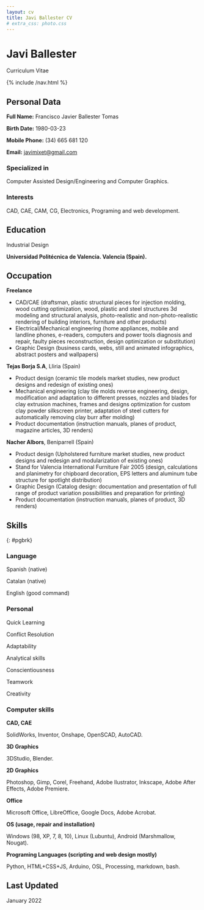 ```yaml
---
layout: cv
title: Javi Ballester CV
# extra_css: photo.css
---
```


<!-- {% include /photo.html %} -->

Javi Ballester
==============

Curriculum Vitae

{% include /nav.html %}

## Personal Data

**Full Name:** Francisco Javier Ballester Tomas

**Birth Date:** 1980-03-23

**Mobile Phone:** (34) 665 681 120

**Email:** javimixet@gmail.com
 

### Specialized in

Computer Assisted Design/Engineering and Computer Graphics.


### Interests

CAD, CAE, CAM, CG, Electronics, Programing and web development.


## Education

<!-- `2005-2011`
Gestalt Theraphy

**Instituto de Terapia Gestalt de Valencia. Valencia (Spain)** -->

<!-- `1999-2003` -->

Industrial Design

**Universidad Politécnica de Valencia. Valencia (Spain).**

<!-- `1991-2004`
Trumpet Player
**Private lessons with trumpet players Rafael Carreño, Salvador Verdú and David Pastor** -->

## Occupation

<!-- `2003-2018`-->

**Freelance**

- CAD/CAE (draftsman, plastic structural pieces for injection molding, wood cutting optimization, wood, plastic and steel structures 3d modeling and structural analysis, photo-realistic and non-photo-realistic rendering of building interiors, furniture and other products)
- Electrical/Mechanical engineering (home appliances, mobile and landline phones, e-readers, computers and power tools diagnosis and repair, faulty pieces reconstruction, design optimization or substitution)
- Graphic Design (business cards, webs, still and animated infographics, abstract posters and wallpapers)
<!-- - Gestalt therapy -->
<!-- - Street bands and amateur funk-jazz bands trumpet player -->

<!-- `2006-2007`-->

**Tejas Borja S.A**, Lliria (Spain)

- Product design (ceramic tile models market studies, new product designs and redesign of existing ones)
- Mechanical engineering (clay tile molds reverse engineering, design, modification and adaptation to different presses, nozzles and blades for clay extrusion machines, frames and designs optimization for custom clay powder silkscreen printer, adaptation of steel cutters for automatically removing clay burr after molding)
- Product documentation (instruction manuals, planes of product, magazine articles, 3D renders)

<!-- `2005-2006`-->

**Nacher Albors**, Beniparrell (Spain)

- Product design (Upholstered furniture market studies, new product designs and redesign and modularization of existing ones)
- Stand for Valencia International Furniture Fair 2005 (design, calculations and planimetry for chipboard decoration, EPS letters and aluminum tube structure for spotlight distribution)
- Graphic Design (Catalog design: documentation and presentation of full range of product variation possibilities and preparation for printing)
- Product documentation (instruction manuals, planes of product, 3D renders)

<!-- `1999-2004`
**Different Companies**, Pedreguer, Calpe, Ondara, Denia (Spain)

- Summer months mason's peon and farm worker

`1998-1999`
**Vall de Laguar town hall**, Vall de Laguar (Spain)

- Waiter and manager of small swimming pool bar in summer months  -->


## Skills
{: #pgbrk}

### Language

Spanish (native)

Catalan (native)

English (good command)

### Personal

Quick Learning

Conflict Resolution

Adaptability

Analytical skills

Conscientiousness

Teamwork

Creativity


### Computer skills

**CAD, CAE**

SolidWorks, Inventor, Onshape, OpenSCAD, AutoCAD.

**3D Graphics**

3DStudio, Blender.

**2D Graphics**
 
Photoshop, Gimp, Corel, Freehand, Adobe Ilustrator, Inkscape, Adobe After Effects, Adobe Premiere.

**Office**
 
Microsoft Office, LibreOffice, Google Docs, Adobe Acrobat.

**OS (usage, repair and installation)**
 
Windows (98, XP, 7, 8, 10), Linux (Lubuntu), Android (Marshmallow, Nougat).

**Programing Languages (scripting and web design mostly)**
 
Python, HTML+CSS+JS, Arduino, OSL, Processing, markdown, bash.

<!-- **Sheet music**

Sibelius, Finale, Musescore, Lilypond. -->


## Last Updated

January 2022
